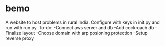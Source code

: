 # bemo
A website to host problems in rural India.
Configure with keys in init.py and run with run.py.
To-do:
-Connect aws server and db
-Add cockroach db
-Finalize layout
-Choose domain with arp posioning protection
-Setup reverse proxy
